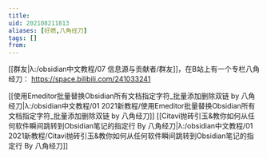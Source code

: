```yaml
---
title: 
uid: 202108211813
aliases: [好燃,八角经刀]
tags: []
from: 
---
```

[[群友|λ:/obsidian中文教程/07 信息源与贡献者/群友]]，在B站上有一个专栏八角经刀： https://space.bilibili.com/241033241


[[使用Emeditor批量替换Obsidian所有文档指定字符_批量添加删除双链 by 八角经刀|λ:/obsidian中文教程/01 2021新教程/使用Emeditor批量替换Obsidian所有文档指定字符_批量添加删除双链 by 八角经刀]]
[[Citavi抛砖引玉&教你如何从任何软件瞬间跳转到Obsidian笔记的指定行 By 八角经刀|λ:/obsidian中文教程/01 2021新教程/Citavi抛砖引玉&教你如何从任何软件瞬间跳转到Obsidian笔记的指定行 By 八角经刀]]